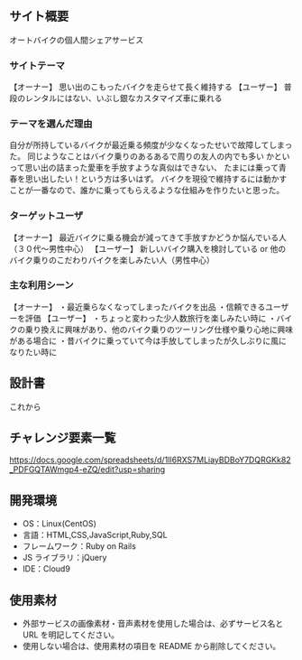 # <Beloved Bikes>


## サイト概要

オートバイクの個人間シェアサービス

### サイトテーマ

【オーナー】
思い出のこもったバイクを走らせて長く維持する
【ユーザー】
普段のレンタルにはない、いぶし銀なカスタマイズ車に乗れる

### テーマを選んだ理由

自分が所持しているバイクが最近乗る頻度が少なくなったせいで故障してしまった。
同じようなことはバイク乗りのあるあるで周りの友人の内でも多い
かといって思い出の詰まった愛車を手放すような真似はできない、
たまには乗って青春を思い出したい！という方は多いはず。
バイクを現役で維持するには動かすことが一番なので、誰かに乗ってもらえるような仕組みを作りたいと思った。

### ターゲットユーザ

【オーナー】
最近バイクに乗る機会が減ってきて手放すかどうか悩んでいる人（３０代〜男性中心）
【ユーザー】
新しいバイク購入を検討している or 他のバイク乗りのこだわりバイクを楽しみたい人（男性中心）

### 主な利用シーン

【オーナー】
・最近乗らなくなってしまったバイクを出品
・信頼できるユーザーを評価
【ユーザー】
・ちょっと変わった少人数旅行を楽しみたい時に
・バイクの乗り換えに興味があり、他のバイク乗りのツーリング仕様や乗り心地に興味がある場合に
・昔バイクに乗っていて今は手放してしまったが久しぶりに風になりたい時に

## 設計書

これから

## チャレンジ要素一覧

https://docs.google.com/spreadsheets/d/1Il6RXS7MLiayBDBoY7DQRGKk82_PDFGQTAWmgp4-eZQ/edit?usp=sharing

## 開発環境

- OS：Linux(CentOS)
- 言語：HTML,CSS,JavaScript,Ruby,SQL
- フレームワーク：Ruby on Rails
- JS ライブラリ：jQuery
- IDE：Cloud9

## 使用素材

- 外部サービスの画像素材・音声素材を使用した場合は、必ずサービス名と URL を明記してください。
- 使用しない場合は、使用素材の項目を README から削除してください。
